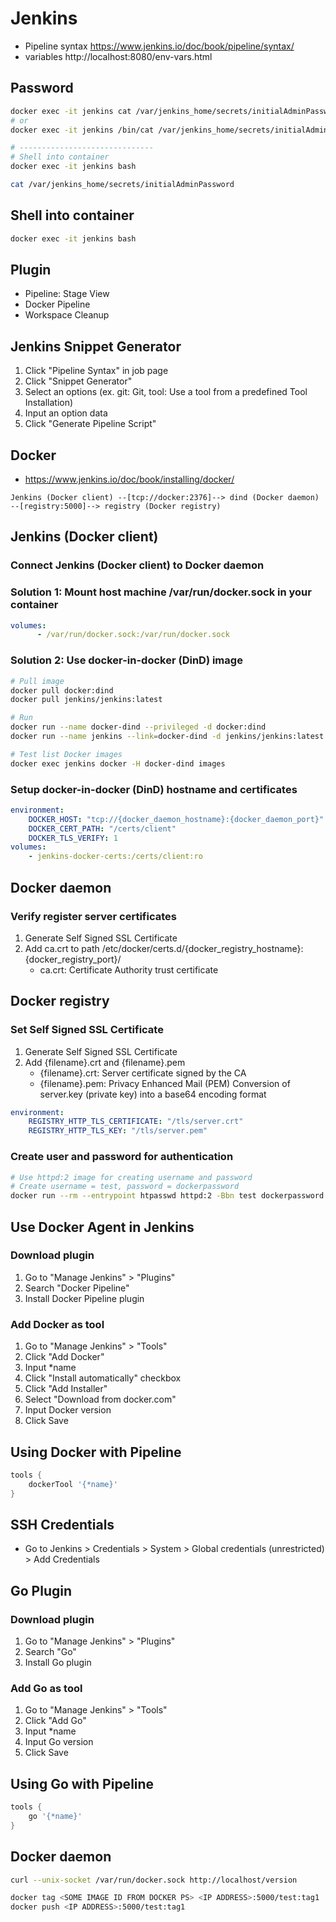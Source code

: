 # Jenkins
- Pipeline syntax https://www.jenkins.io/doc/book/pipeline/syntax/
- variables http://localhost:8080/env-vars.html

## Password
``` bash
docker exec -it jenkins cat /var/jenkins_home/secrets/initialAdminPassword
# or
docker exec -it jenkins /bin/cat /var/jenkins_home/secrets/initialAdminPassword

# ------------------------------
# Shell into container
docker exec -it jenkins bash

cat /var/jenkins_home/secrets/initialAdminPassword
```

## Shell into container
``` bash
docker exec -it jenkins bash
```

## Plugin
- Pipeline: Stage View
- Docker Pipeline
- Workspace Cleanup

## Jenkins Snippet Generator
1. Click "Pipeline Syntax" in job page
2. Click "Snippet Generator"
3. Select an options (ex. git: Git, tool: Use a tool from a predefined Tool Installation)
4. Input an option data
5. Click "Generate Pipeline Script"

## Docker
- https://www.jenkins.io/doc/book/installing/docker/

```
Jenkins (Docker client) --[tcp://docker:2376]--> dind (Docker daemon) --[registry:5000]--> registry (Docker registry)
```

## Jenkins (Docker client)
### Connect Jenkins (Docker client) to Docker daemon
### Solution 1: Mount host machine /var/run/docker.sock in your container
``` yaml
volumes:
      - /var/run/docker.sock:/var/run/docker.sock
```

### Solution 2: Use docker-in-docker (DinD) image
``` bash
# Pull image
docker pull docker:dind
docker pull jenkins/jenkins:latest

# Run
docker run --name docker-dind --privileged -d docker:dind
docker run --name jenkins --link=docker-dind -d jenkins/jenkins:latest

# Test list Docker images
docker exec jenkins docker -H docker-dind images
```

### Setup docker-in-docker (DinD) hostname and certificates
``` yaml
environment:
    DOCKER_HOST: "tcp://{docker_daemon_hostname}:{docker_daemon_port}"
    DOCKER_CERT_PATH: "/certs/client"
    DOCKER_TLS_VERIFY: 1
volumes:
    - jenkins-docker-certs:/certs/client:ro
```

## Docker daemon
### Verify register server certificates
1. Generate Self Signed SSL Certificate
2. Add ca.crt to path /etc/docker/certs.d/{docker_registry_hostname}:{docker_registry_port}/
    - ca.crt: Certificate Authority trust certificate

## Docker registry
### Set Self Signed SSL Certificate
1. Generate Self Signed SSL Certificate
2. Add {filename}.crt and {filename}.pem
    - {filename}.crt: Server certificate signed by the CA
    - {filename}.pem: Privacy Enhanced Mail (PEM) Conversion of server.key (private key) into a base64 encoding format
``` yaml
environment:
    REGISTRY_HTTP_TLS_CERTIFICATE: "/tls/server.crt"
    REGISTRY_HTTP_TLS_KEY: "/tls/server.pem"
```

### Create user and password for authentication
``` bash
# Use httpd:2 image for creating username and password
# Create username = test, password = dockerpassword
docker run --rm --entrypoint htpasswd httpd:2 -Bbn test dockerpassword >> {output_path}
```

## Use Docker Agent in Jenkins
### Download plugin
1. Go to "Manage Jenkins" > "Plugins"
2. Search "Docker Pipeline"
3. Install Docker Pipeline plugin

### Add Docker as tool
1. Go to "Manage Jenkins" > "Tools"
2. Click "Add Docker"
3. Input *name
4. Click "Install automatically" checkbox
5. Click "Add Installer"
6. Select "Download from docker.com"
7. Input Docker version
8. Click Save

## Using Docker with Pipeline
``` groovy
tools {
    dockerTool '{*name}'
}
```

## SSH Credentials
- Go to Jenkins > Credentials > System > Global credentials (unrestricted) > Add Credentials

## Go Plugin
### Download plugin
1. Go to "Manage Jenkins" > "Plugins"
2. Search "Go"
3. Install Go plugin

### Add Go as tool
1. Go to "Manage Jenkins" > "Tools"
2. Click "Add Go"
3. Input *name
4. Input Go version
8. Click Save

## Using Go with Pipeline
``` groovy
tools {
    go '{*name}'
}
```

## Docker daemon
``` bash
curl --unix-socket /var/run/docker.sock http://localhost/version
```

``` bash
docker tag <SOME IMAGE ID FROM DOCKER PS> <IP ADDRESS>:5000/test:tag1
docker push <IP ADDRESS>:5000/test:tag1
```